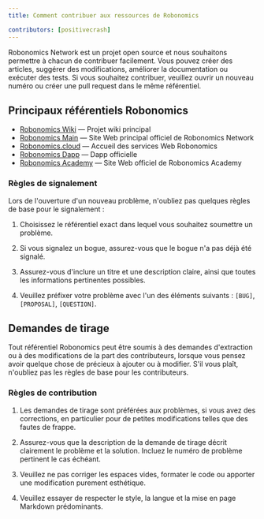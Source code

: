 ```yaml
---
title: Comment contribuer aux ressources de Robonomics

contributors: [positivecrash]
---
```


Robonomics Network est un projet open source et nous souhaitons permettre à chacun de contribuer facilement. Vous pouvez créer des articles, suggérer des modifications, améliorer la documentation ou exécuter des tests. Si vous souhaitez contribuer, veuillez ouvrir un nouveau numéro ou créer une pull request dans le même référentiel.

## Principaux référentiels Robonomics 

- [Robonomics Wiki](https://github.com/airalab/robonomics-wiki) — Projet wiki principal
- [Robonomics Main](https://github.com/airalab/robonomics.network) —  Site Web principal officiel de Robonomics Network
- [Robonomics.cloud](https://github.com/airalab/robonomics.cloud) — Accueil des services Web Robonomics
- [Robonomics Dapp](https://github.com/airalab/dapp.robonomics.network) — Dapp officielle
- [Robonomics Academy](https://github.com/airalab/robonomics.academy) — Site Web officiel de Robonomics Academy

### Règles de signalement

Lors de l'ouverture d'un nouveau problème, n'oubliez pas quelques règles de base pour le signalement :

1. Choisissez le référentiel exact dans lequel vous souhaitez soumettre un problème.

2. Si vous signalez un bogue, assurez-vous que le bogue n'a pas déjà été signalé.

3. Assurez-vous d'inclure un titre et une description claire, ainsi que toutes les informations pertinentes possibles.

4. Veuillez préfixer votre problème avec l'un des éléments suivants : `[BUG]`, `[PROPOSAL]`, `[QUESTION]`.


## Demandes de tirage

Tout référentiel Robonomics peut être soumis à des demandes d'extraction ou à des modifications de la part des contributeurs, lorsque vous pensez avoir quelque chose de précieux à ajouter ou à modifier. S'il vous plaît, n'oubliez pas les règles de base pour les contributeurs.

### Règles de contribution

1. Les demandes de tirage sont préférées aux problèmes, si vous avez des corrections, en particulier pour de petites modifications telles que des fautes de frappe.

2. Assurez-vous que la description de la demande de tirage décrit clairement le problème et la solution. Incluez le numéro de problème pertinent le cas échéant.

3. Veuillez ne pas corriger les espaces vides, formater le code ou apporter une modification purement esthétique.

4. Veuillez essayer de respecter le style, la langue et la mise en page Markdown prédominants.


